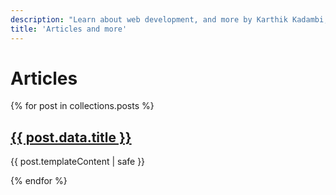 ```yaml
---
description: "Learn about web development, and more by Karthik Kadambi, full stack web developer"
title: 'Articles and more'
---
```

<h1>Articles</h1>
{% for post in collections.posts %}
    <article>
        <h2><a href="{{ post.url }}">{{ post.data.title }}</a></h2>
        <p>{{ post.templateContent | safe }}</p>
    </article>
{% endfor %}